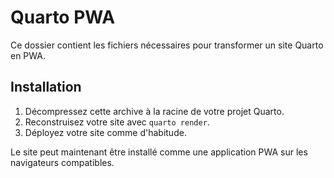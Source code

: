 
# Quarto PWA

Ce dossier contient les fichiers nécessaires pour transformer un site Quarto en PWA.

## Installation

1. Décompressez cette archive à la racine de votre projet Quarto.
2. Reconstruisez votre site avec `quarto render`.
3. Déployez votre site comme d'habitude.

Le site peut maintenant être installé comme une application PWA sur les navigateurs compatibles.
